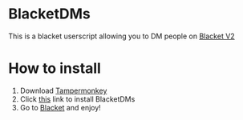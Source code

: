 # BlacketDMs

This is a blacket userscript allowing you to DM people on [Blacket V2](https://blacket.org)    

# How to install
1. Download [Tampermonkey](https://chromewebstore.google.com/detail/tampermonkey/dhdgffkkebhmkfjojejmpbldmpobfkfo)
2. Click [this](https://github.com/zastlx/BlacketDMs/releases/download/1.0.1/bdms.user.js) link to install BlacketDMs
3. Go to [Blacket](https://blacket.org/) and enjoy!
